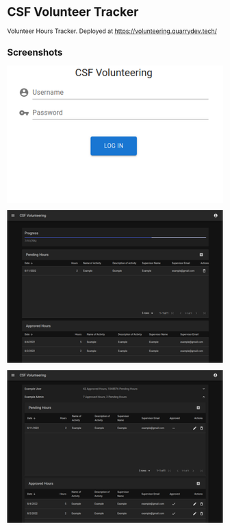 # CSF Volunteer Tracker

Volunteer Hours Tracker. Deployed at <https://volunteering.quarrydev.tech/>

## Screenshots

![](pix/1.png)

![](pix/2.png)

![](pix/3.png)
